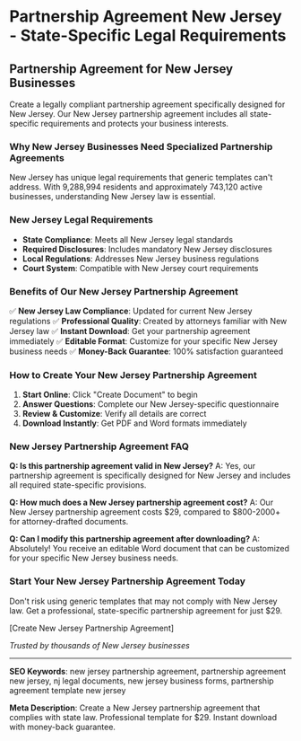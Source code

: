 # Partnership Agreement New Jersey - State-Specific Legal Requirements

## Partnership Agreement for New Jersey Businesses

Create a legally compliant partnership agreement specifically designed for New Jersey. Our New Jersey partnership agreement includes all state-specific requirements and protects your business interests.

### Why New Jersey Businesses Need Specialized Partnership Agreements

New Jersey has unique legal requirements that generic templates can't address. With 9,288,994 residents and approximately 743,120 active businesses, understanding New Jersey law is essential.

### New Jersey Legal Requirements

- **State Compliance**: Meets all New Jersey legal standards
- **Required Disclosures**: Includes mandatory New Jersey disclosures
- **Local Regulations**: Addresses New Jersey business regulations
- **Court System**: Compatible with New Jersey court requirements

### Benefits of Our New Jersey Partnership Agreement

✅ **New Jersey Law Compliance**: Updated for current New Jersey regulations
✅ **Professional Quality**: Created by attorneys familiar with New Jersey law
✅ **Instant Download**: Get your partnership agreement immediately
✅ **Editable Format**: Customize for your specific New Jersey business needs
✅ **Money-Back Guarantee**: 100% satisfaction guaranteed

### How to Create Your New Jersey Partnership Agreement

1. **Start Online**: Click "Create Document" to begin
2. **Answer Questions**: Complete our New Jersey-specific questionnaire
3. **Review & Customize**: Verify all details are correct
4. **Download Instantly**: Get PDF and Word formats immediately

### New Jersey Partnership Agreement FAQ

**Q: Is this partnership agreement valid in New Jersey?**
A: Yes, our partnership agreement is specifically designed for New Jersey and includes all required state-specific provisions.

**Q: How much does a New Jersey partnership agreement cost?**
A: Our New Jersey partnership agreement costs $29, compared to $800-2000+ for attorney-drafted documents.

**Q: Can I modify this partnership agreement after downloading?**
A: Absolutely! You receive an editable Word document that can be customized for your specific New Jersey business needs.

### Start Your New Jersey Partnership Agreement Today

Don't risk using generic templates that may not comply with New Jersey law. Get a professional, state-specific partnership agreement for just $29.

[Create New Jersey Partnership Agreement]

*Trusted by thousands of New Jersey businesses*

---

**SEO Keywords**: new jersey partnership agreement, partnership agreement new jersey, nj legal documents, new jersey business forms, partnership agreement template new jersey

**Meta Description**: Create a New Jersey partnership agreement that complies with state law. Professional template for $29. Instant download with money-back guarantee.
